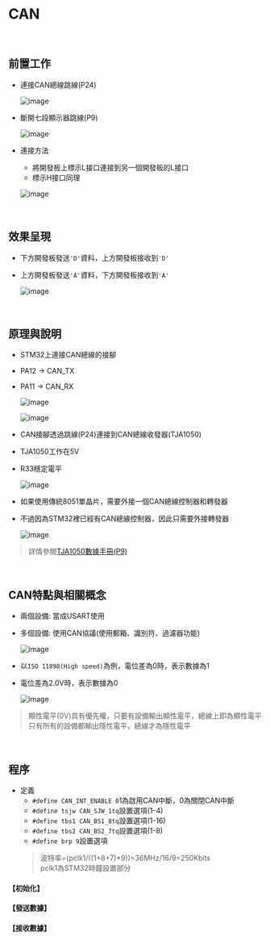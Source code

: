 # CAN

<br>

## 前置工作

* 連接CAN總線跳線(P24)

  ![image](https://github.com/hamster-allen/STM32_Learn/blob/master/DAY_0215/CAN_picture/CAN%E8%B7%B3%E7%B7%9A.png)

* 斷開七段顯示器跳線(P9)

  ![image](https://github.com/hamster-allen/STM32_Learn/blob/master/DAY_0215/CAN_picture/%E4%B8%83%E6%AE%B5%E9%A1%AF%E7%A4%BA%E5%99%A8%E8%B7%B3%E7%B7%9A.png)

* 連接方法
  * 將開發板上標示L接口連接到另一個開發板的L接口
  * 標示H接口同理
    
  ![image](https://github.com/hamster-allen/STM32_Learn/blob/master/DAY_0215/CAN_picture/%E9%80%A3%E6%8E%A5%E6%96%B9%E6%B3%95.png)

<br>

## 效果呈現

* 下方開發板發送`'D'`資料，上方開發板接收到`'D'`
* 上方開發板發送`'A'`資料，下方開發板接收到`'A'`

  ![image](https://github.com/hamster-allen/STM32_Learn/blob/master/DAY_0215/CAN_picture/%E6%95%88%E6%9E%9C%E5%91%88%E7%8F%BE.png)

<br>

## 原理與說明

* STM32上連接CAN總線的接腳
* PA12 -> CAN_TX
* PA11 -> CAN_RX

  ![image](https://github.com/hamster-allen/STM32_Learn/blob/master/DAY_0215/CAN_picture/STM32_CAN%E8%85%B3%E4%BD%8D%E5%AE%9A%E7%BE%A9.png)
  
  ![image](https://github.com/hamster-allen/STM32_Learn/blob/master/DAY_0215/CAN_picture/CAN%E6%8E%A5%E8%85%B3%E5%AE%9A%E7%BE%A9.png)

* CAN接腳透過跳線(P24)連接到CAN總線收發器(TJA1050)
* TJA1050工作在5V
* R33穩定電平

  ![image](https://github.com/hamster-allen/STM32_Learn/blob/master/DAY_0215/CAN_picture/%E9%9B%BB%E8%B7%AF%E5%9C%96.png)

* 如果使用傳統8051單晶片，需要外接一個CAN總線控制器和轉發器
* 不過因為STM32裡已經有CAN總線控制器，因此只需要外接轉發器

  ![image](https://github.com/hamster-allen/STM32_Learn/blob/master/DAY_0215/CAN_picture/TJA1050%E9%9B%BB%E8%B7%AF%E5%9C%96.png)

> 詳情參閱[TJA1050數據手冊(P9)](https://github.com/hamster-allen/STM32_Learn/blob/master/DAY_0215/CAN%E7%9B%B8%E9%97%9C%E8%B3%87%E6%96%99/TJA1050%E6%95%B0%E6%8D%AE%E6%89%8B%E5%86%8C%EF%BC%88%E8%8B%B1%E6%96%87%EF%BC%89%20.pdf)

<br>

## CAN特點與相關概念

* 兩個設備: 當成USART使用
* 多個設備: 使用CAN協議(使用郵箱、識別符、過濾器功能)

  ![image]()

* 以`ISO 11898(High speed)`為例，電位差為0時，表示數據為1
* 電位差為2.0V時，表示數據為0

  ![image]()

> 顯性電平(0V)具有優先權，只要有設備輸出顯性電平，總線上即為顯性電平<br>
> 只有所有的設備都輸出隱性電平，總線才為隱性電平<br>


<br>

## 程序

* 定義
  * `#define CAN_INT_ENABLE	0`1為啟用CAN中斷，0為關閉CAN中斷
  * `#define tsjw CAN_SJW_1tq`設置選項(1-4)
  * `#define tbs1 CAN_BS1_8tq`設置選項(1-16)
  * `#define tbs2 CAN_BS2_7tq`設置選項(1-8)
  * `#define brp 9`設置選項
  > 波特率=(pclk1/((1+8+7)*9))=36MHz/16/9=250Kbits<br>
  > pclk1為STM32時鐘設置部分<br>
  
#### 【初始化】


#### 【發送數據】


#### 【接收數據】




























